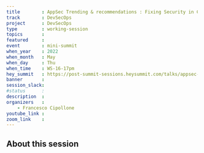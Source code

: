 ```yaml
---
title        : AppSec Trending & recommendations : Fixing Security in Cloud & Appsec
track        : DevSecOps
project      : DevSecOps
type         : working-session
topics       :
featured     :
event        : mini-summit
when_year    : 2022
when_month   : May
when_day     : Thu
when_time    : WS-16-17pm
hey_summit   : https://post-summit-sessions.heysummit.com/talks/appsec-trending-recommendations-fixing-security-in-cloud-appsec/
banner       : 
session_slack:
#status      : 
description  :
organizers   :
    - Francesco Cipollone       
youtube_link : 
zoom_link    : 
---
```


## About this session
